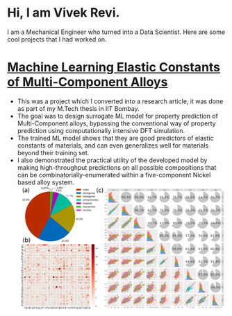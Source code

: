 # Hi, I am Vivek Revi.
I am a Mechanical Engineer who turned into a Data Scientist. Here are some cool projects that I had worked on.

# [Machine Learning Elastic Constants of Multi-Component Alloys](https://doi.org/10.1016/j.commatsci.2021.110671)
- This was a project which I converted into a research article, it was done as part of my M.Tech thesis in IIT Bombay.
- The goal was to design surrogate ML model for property prediction of Multi-Component alloys, bypassing the conventional way of property prediction using computationally intensive DFT simulation.
- The trained ML model shows that they are good predictors of elastic constants of materials, and can even generalizes well for materials beyond their training set.
- I also demonstrated the practical utility of the developed model by making high-throughput predictions on all possible compositions that can be combinatorially-enumerated within a five-component Nickel based alloy system.
![alt text](/images/ML_thesis2.png)

